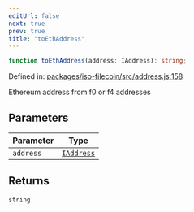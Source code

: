 ```yaml
---
editUrl: false
next: true
prev: true
title: "toEthAddress"
---
```


```ts
function toEthAddress(address: IAddress): string;
```

Defined in: [packages/iso-filecoin/src/address.js:158](https://github.com/hugomrdias/filecoin/blob/main/packages/iso-filecoin/src/address.js#L158)

Ethereum address from f0 or f4 addresses

## Parameters

| Parameter | Type |
| ------ | ------ |
| `address` | [`IAddress`](/api/iso-filecoin/address/interfaces/iaddress/) |

## Returns

`string`
